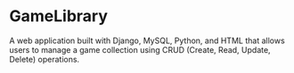 # GameLibrary
A web application built with Django, MySQL, Python, and HTML that allows users to manage a game collection using CRUD (Create, Read, Update, Delete) operations.
